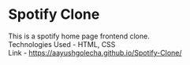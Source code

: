 # Spotify Clone
This is a spotify home page frontend clone.<br>
Technologies Used - HTML, CSS<br>
Link - https://aayushgolecha.github.io/Spotify-Clone/
